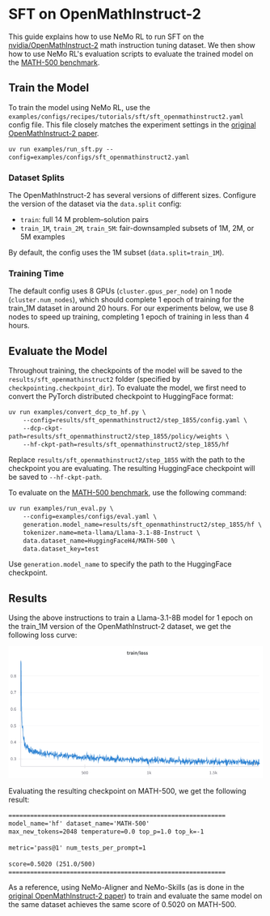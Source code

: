# SFT on OpenMathInstruct-2

This guide explains how to use NeMo RL to run SFT on the [nvidia/OpenMathInstruct-2](https://huggingface.co/datasets/nvidia/OpenMathInstruct-2) math instruction tuning dataset. We then show how to use NeMo RL's evaluation scripts to evaluate the trained model on the [MATH-500 benchmark](https://huggingface.co/datasets/HuggingFaceH4/MATH-500).


## Train the Model
To train the model using NeMo RL, use the `examples/configs/recipes/tutorials/sft/sft_openmathinstruct2.yaml` config file. This file closely matches the experiment settings in the [original OpenMathInstruct-2 paper](https://arxiv.org/abs/2410.01560).

```
uv run examples/run_sft.py --config=examples/configs/sft_openmathinstruct2.yaml
```

### Dataset Splits

The OpenMathInstruct-2 has several versions of different sizes. Configure the version of the dataset via the `data.split` config:

* `train`: full 14 M problem–solution pairs
* `train_1M`, `train_2M`, `train_5M`: fair-downsampled subsets of 1M, 2M, or 5M examples

By default, the config uses the 1M subset (`data.split=train_1M`).

### Training Time
The default config uses 8 GPUs (`cluster.gpus_per_node`) on 1 node (`cluster.num_nodes`), which should complete 1 epoch of training for the train_1M dataset in around 20 hours. For our experiments below, we use 8 nodes to speed up training, completing 1 epoch of training in less than 4 hours.

## Evaluate the Model
Throughout training, the checkpoints of the model will be saved to the `results/sft_openmathinstruct2` folder (specified by `checkpointing.checkpoint_dir`). To evaluate the model, we first need to convert the PyTorch distributed checkpoint to HuggingFace format:

```
uv run examples/convert_dcp_to_hf.py \
    --config=results/sft_openmathinstruct2/step_1855/config.yaml \
    --dcp-ckpt-path=results/sft_openmathinstruct2/step_1855/policy/weights \
    --hf-ckpt-path=results/sft_openmathinstruct2/step_1855/hf
```

Replace `results/sft_openmathinstruct2/step_1855` with the path to the checkpoint you are evaluating. The resulting HuggingFace checkpoint will be saved to `--hf-ckpt-path`.

To evaluate on the [MATH-500 benchmark](https://huggingface.co/datasets/HuggingFaceH4/MATH-500), use the following command:

```
uv run examples/run_eval.py \
    --config=examples/configs/eval.yaml \
    generation.model_name=results/sft_openmathinstruct2/step_1855/hf \
    tokenizer.name=meta-llama/Llama-3.1-8B-Instruct \
    data.dataset_name=HuggingFaceH4/MATH-500 \
    data.dataset_key=test
```

Use `generation.model_name` to specify the path to the HuggingFace checkpoint.

## Results
Using the above instructions to train a Llama-3.1-8B model for 1 epoch on the train_1M version of the OpenMathInstruct-2 dataset, we get the following loss curve:

![image](../assets/sft_openmathinstruct2_loss.png)


Evaluating the resulting checkpoint on MATH-500, we get the following result:

```
============================================================
model_name='hf' dataset_name='MATH-500'
max_new_tokens=2048 temperature=0.0 top_p=1.0 top_k=-1

metric='pass@1' num_tests_per_prompt=1

score=0.5020 (251.0/500)
============================================================
```

As a reference, using NeMo-Aligner and NeMo-Skills (as is done in the [original OpenMathInstruct-2 paper](https://arxiv.org/abs/2410.01560)) to train and evaluate the same model on the same dataset achieves the same score of 0.5020 on MATH-500.
